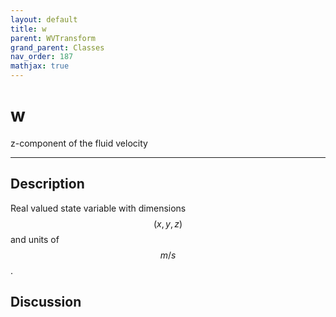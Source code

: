 ```yaml
---
layout: default
title: w
parent: WVTransform
grand_parent: Classes
nav_order: 187
mathjax: true
---
```


#  w

z-component of the fluid velocity


---

## Description
Real valued state variable with dimensions $$(x,y,z)$$ and units of $$m/s$$.

## Discussion

